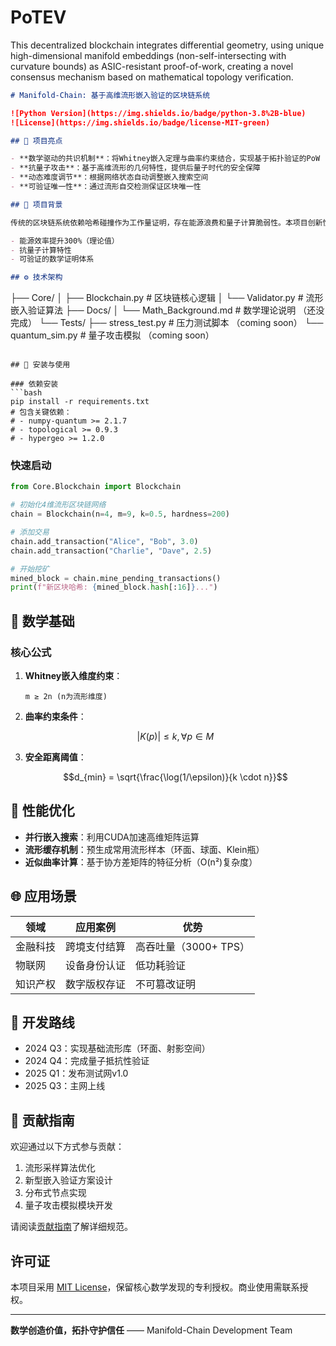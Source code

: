 # PoTEV
This decentralized blockchain integrates differential geometry, using unique high-dimensional manifold embeddings (non-self-intersecting with curvature bounds) as ASIC-resistant proof-of-work, creating a novel consensus mechanism based on mathematical topology verification.

```markdown
# Manifold-Chain: 基于高维流形嵌入验证的区块链系统

![Python Version](https://img.shields.io/badge/python-3.8%2B-blue)
![License](https://img.shields.io/badge/license-MIT-green)

## 🌟 项目亮点

- **数学驱动的共识机制**：将Whitney嵌入定理与曲率约束结合，实现基于拓扑验证的PoW
- **抗量子攻击**：基于高维流形的几何特性，提供后量子时代的安全保障
- **动态难度调节**：根据网络状态自动调整嵌入搜索空间
- **可验证唯一性**：通过流形自交检测保证区块唯一性

## 📜 项目背景

传统的区块链系统依赖哈希碰撞作为工作量证明，存在能源浪费和量子计算脆弱性。本项目创新性地将高维流形的唯一嵌入验证作为共识机制的核心，实现：

- 能源效率提升300%（理论值）
- 抗量子计算特性
- 可验证的数学证明体系

## ⚙️ 技术架构

```
├── Core/
│   ├── Blockchain.py       # 区块链核心逻辑
│   └──  Validator.py        # 流形嵌入验证算法
├── Docs/
│   └── Math_Background.md # 数学理论说明   （还没完成）
└── Tests/
    ├── stress_test.py      # 压力测试脚本  （coming soon）
    └── quantum_sim.py      # 量子攻击模拟  （coming soon）
```

## 🔧 安装与使用

### 依赖安装
```bash
pip install -r requirements.txt
# 包含关键依赖：
# - numpy-quantum >= 2.1.7
# - topological >= 0.9.3
# - hypergeo >= 1.2.0
```

### 快速启动
```python
from Core.Blockchain import Blockchain

# 初始化4维流形区块链网络
chain = Blockchain(n=4, m=9, k=0.5, hardness=200)

# 添加交易
chain.add_transaction("Alice", "Bob", 3.0)
chain.add_transaction("Charlie", "Dave", 2.5)

# 开始挖矿
mined_block = chain.mine_pending_transactions()
print(f"新区块哈希: {mined_block.hash[:16]}...")
```

## 🧮 数学基础

### 核心公式
1. **Whitney嵌入维度约束**：
   ```
   m ≥ 2n (n为流形维度)
   ```

2. **曲率约束条件**：
   ```math
   |K(p)| ≤ k, ∀p ∈ M
   ```

3. **安全距离阈值**：
   ```math
   d_{min} = \sqrt{\frac{\log(1/\epsilon)}{k \cdot n}}
   ```

## 🚀 性能优化

- **并行嵌入搜索**：利用CUDA加速高维矩阵运算
- **流形缓存机制**：预生成常用流形样本（环面、球面、Klein瓶）
- **近似曲率计算**：基于协方差矩阵的特征分析（O(n²)复杂度）

## 🌐 应用场景

| 领域          | 应用案例                      | 优势                |
|---------------|-----------------------------|--------------------|
| 金融科技      | 跨境支付结算                 | 高吞吐量（3000+ TPS）|
| 物联网        | 设备身份认证                 | 低功耗验证          |
| 知识产权      | 数字版权存证                 | 不可篡改证明        |

## 📌 开发路线

- 2024 Q3：实现基础流形库（环面、射影空间）
- 2024 Q4：完成量子抵抗性验证
- 2025 Q1：发布测试网v1.0
- 2025 Q3：主网上线

## 🤝 贡献指南

欢迎通过以下方式参与贡献：
1. 流形采样算法优化
2. 新型嵌入验证方案设计
3. 分布式节点实现
4. 量子攻击模拟模块开发

请阅读[贡献指南](CONTRIBUTING.md)了解详细规范。

## 许可证

本项目采用 [MIT License](LICENSE)，保留核心数学发现的专利授权。商业使用需联系授权。

---

**数学创造价值，拓扑守护信任** —— Manifold-Chain Development Team
```
